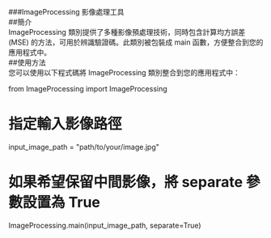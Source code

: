 ###ImageProcessing 影像處理工具   
##簡介   
ImageProcessing 類別提供了多種影像預處理技術，同時包含計算均方誤差 (MSE) 的方法，可用於辨識驗證碼。此類別被包裝成 main 函數，方便整合到您的應用程式中。    
##使用方法   
您可以使用以下程式碼將 ImageProcessing 類別整合到您的應用程式中：   
  
from ImageProcessing import ImageProcessing
# 指定輸入影像路徑
input_image_path = "path/to/your/image.jpg"
# 如果希望保留中間影像，將 separate 參數設置為 True
ImageProcessing.main(input_image_path, separate=True)
